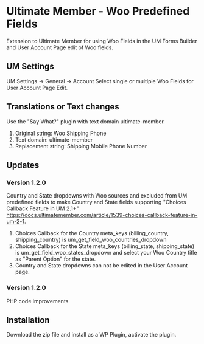 # Ultimate Member - Woo Predefined Fields
Extension to Ultimate Member for using Woo Fields in the UM Forms Builder and User Account Page edit of Woo fields.

## UM Settings
UM Settings -> General -> Account
Select single or multiple Woo Fields for User Account Page Edit.

## Translations or Text changes
Use the "Say What?" plugin with text domain ultimate-member.
1. Original string: Woo Shipping Phone
2. Text domain: ultimate-member
3. Replacement string: Shipping Mobile Phone Number

## Updates
### Version 1.2.0
Country and State dropdowns with Woo sources and excluded from UM predefined fields to make Country and State fields supporting "Choices Callback Feature in UM 2.1+" https://docs.ultimatemember.com/article/1539-choices-callback-feature-in-um-2-1.

1. Choices Callback for the Country meta_keys (billing_country, shipping_country) is um_get_field_woo_countries_dropdown
2. Choices Callback for the State meta_keys (billing_state, shipping_state) is um_get_field_woo_states_dropdown and select your Woo Country title as "Parent Option" for the state.
3.  Country and State dropdowns can not be edited in the User Account page.

### Version 1.2.0
PHP code improvements

## Installation
Download the zip file and install as a WP Plugin, activate the plugin.
